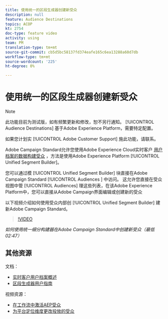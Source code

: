 ```yaml
---
title: 使用统一的区段生成器创建新受众
description: null
feature: Audience Destinations
topics: ACOP
kt: 2754
doc-type: feature video
activity: using
team: PM
translation-type: tm+mt
source-git-commit: cb5d5bc58137fd374eafe165c6ea13288a60d7db
workflow-type: tm+mt
source-wordcount: '225'
ht-degree: 0%

---
```



# 使用统一的区段生成器创建新受众

>[!NOTE]
>
>此功能目前为测试版，如有频繁更新和修改，恕不另行通知。 [!UICONTROL Audience Destinations] 基于Adobe Experience Platform，需要特定配置。
>
>如果您计划实 [!UICONTROL Adobe Customer Support] 施此功能，请联系。

Adobe Campaign Standard允许您使用Adobe Experience Cloud实时客户 [用户档案的数据构建受众](https://docs.adobe.com/content/help/en/platform-learn/tutorials/profiles/understanding-the-real-time-customer-profile.html) ，方法是使用Adobe Experience Platform [!UICONTROL Unified Segment Builder]。

您可以通过模 [!UICONTROL Unified Segment Builder] 块直接在Adobe Campaign Standard [!UICONTROL Audiences ] 中访问。 这允许您直接在受众视图中管 [!UICONTROL Audiences] 理这些列表，在该Adobe Experience Platform中，您可以直接从Adobe Campaign界面编辑或创建新的受众

以下视频介绍如何使用受众内部创 [!UICONTROL Unified Segment Builder] 建新Adobe Campaign Standard。

>[!VIDEO](https://video.tv.adobe.com/v/27638?quality=12)

*如何使用统一细分构建器在Adobe Campaign Standard中创建新受众（最低02:47）*

## 其他资源

文档：

* [实时客户用户档案概述](https://www.adobe.io/apis/experienceplatform/home/profile-identity-segmentation/profile-identity-segmentation-services.html#!api-specification/markdown/narrative/technical_overview/unified_profile_architectural_overview/unified_profile_architectural_overview.md)
* [区段生成器用户指南](https://www.adobe.io/apis/experienceplatform/home/profile-identity-segmentation/profile-identity-segmentation-services.html#!api-specification/markdown/narrative/technical_overview/segmentation/segment-builder-guide.md)

视频资源：

* [在工作流中激活AEP受众](/help/profiles-and-audiences/audience-destinations/activating-aep-audiences.md)
* [为平台定位维度更改投放的受众](/help/profiles-and-audiences/audience-destinations/changing-targeting-dimension.md)
